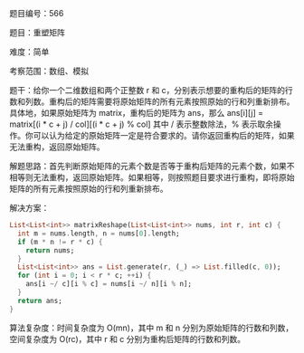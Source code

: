 题目编号：566

题目：重塑矩阵

难度：简单

考察范围：数组、模拟

题干：给你一个二维数组和两个正整数 r 和 c，分别表示想要的重构后的矩阵的行数和列数。重构后的矩阵需要将原始矩阵的所有元素按照原始的行和列重新排布。具体地，如果原始矩阵为 matrix，重构后的矩阵为 ans，那么 ans[i][j] = matrix[(i * c + j) / col][(i * c + j) % col] 其中 / 表示整数除法，% 表示取余操作。你可以认为给定的原始矩阵一定是符合要求的。请你返回重构后的矩阵，如果无法重构，返回原始矩阵。

解题思路：首先判断原始矩阵的元素个数是否等于重构后矩阵的元素个数，如果不相等则无法重构，返回原始矩阵。如果相等，则按照题目要求进行重构，即将原始矩阵的所有元素按照原始的行和列重新排布。

解决方案：

```dart
List<List<int>> matrixReshape(List<List<int>> nums, int r, int c) {
  int m = nums.length, n = nums[0].length;
  if (m * n != r * c) {
    return nums;
  }
  List<List<int>> ans = List.generate(r, (_) => List.filled(c, 0));
  for (int i = 0; i < r * c; ++i) {
    ans[i ~/ c][i % c] = nums[i ~/ n][i % n];
  }
  return ans;
}
```

算法复杂度：时间复杂度为 O(mn)，其中 m 和 n 分别为原始矩阵的行数和列数，空间复杂度为 O(rc)，其中 r 和 c 分别为重构后矩阵的行数和列数。